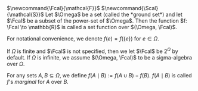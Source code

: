 <span class="invisible">
$\newcommand{\Fcal}{\mathcal{F}}$
$\newcommand{\Scal}{\mathcal{S}}$
</span>
Let $\Omega$ be a set (called the *ground set*) and let $\Fcal$ be a subset of the power-set of $\Omega$.
Then the function $f: \Fcal \to \mathbb{R}$ is called a set function over $(\Omega, \Fcal)$.

For notational convenience, we denote $f(e) = f(\{e\})$ for $e \in \Omega$.

If $\Omega$ is finite and $\Fcal$ is not specified, then we let $\Fcal$ be $2^{\Omega}$ by default.
If $\Omega$ is infinite, we assume $(\Omega, \Fcal)$ to be a sigma-algebra over $\Omega$.

For any sets $A, B \subseteq \Omega$, we define $f(A \mid B) := f(A \cup B) - f(B)$.
$f(A \mid B)$ is called $f$'s *marginal* for $A$ over $B$.

